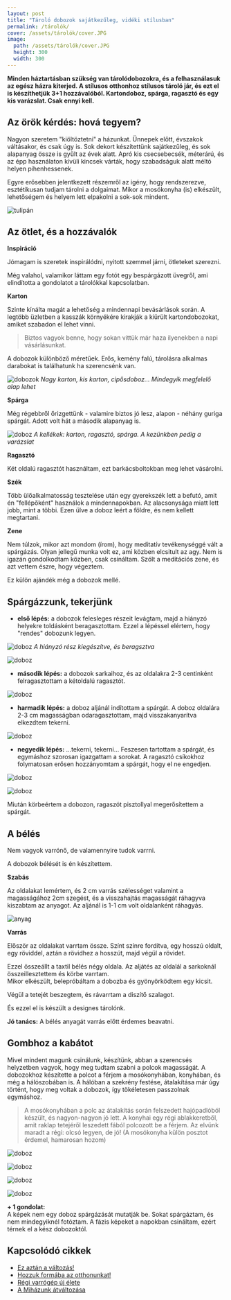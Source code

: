 ```yaml
---
layout: post
title: "Tároló dobozok sajátkezűleg, vidéki stílusban" 
permalink: /tárolók/
cover: /assets/tárolók/cover.JPG
image:
  path: /assets/tárolók/cover.JPG
  height: 300
  width: 300
---
```



 **Minden háztartásban szükség van tárolódobozokra, és a felhasználasuk az egész házra kiterjed. A stílusos otthonhoz stílusos tároló jár, és ezt el is készíthetjük 3+1 hozzávalóból. Kartondoboz, spárga, ragasztó és egy kis varázslat. Csak ennyi kell.** 



## Az örök kérdés: hová tegyem?


Nagyon szeretem "kiöltöztetni" a házunkat. Ünnepek előtt, évszakok váltásakor, és csak úgy is. Sok dekort készítettünk sajátkezűleg, és sok alapanyag össze is gyűlt az évek alatt. Apró kis csecsebecsék, méterárú, és az épp használaton kívüli kincsek várták, hogy szabadságuk alatt méltó helyen pihenhessenek.

Egyre erősebben jelentkezett részemről az igény, hogy rendszerezve, esztétikusan tudjam tárolni a dolgaimat. Mikor a mosókonyha (is) elkészült, lehetőségem és helyem lett elpakolni a sok-sok  mindent.


![tulipán](/assets/tárolók/IMG_20190416_095143.jpg)



## Az ötlet, és a hozzávalók


**Inspiráció**

Jómagam is szeretek inspirálódni, nyitott szemmel járni, ötleteket szerezni. 

Még valahol, valamikor láttam egy fotót egy bespárgázott üvegről, ami elindította a gondolatot a tárolókkal kapcsolatban.


**Karton**

Szinte kínálta magát a lehetőség a mindennapi bevásárlások során. A legtöbb üzletben a kasszák környékére kirakják a kiürült kartondobozokat, amiket szabadon el lehet vinni.

> Biztos vagyok benne, hogy sokan vittük már haza ilyenekben a napi vásárlásunkat. 

A dobozok különböző méretűek. Erős, kemény falú, tárolásra alkalmas darabokat is találhatunk ha szerencsénk van. 

![dobozok](/assets/tárolók/IMG_20190416_071347.jpg)
_Nagy karton, kis karton, cipősdoboz... Mindegyik megfelelő alap lehet_


**Spárga**

Még régebbről őrizgettünk - valamire biztos jó lesz, alapon - néhány guriga spárgát. Adott volt hát a második alapanyag is. 

![doboz](/assets/tárolók/DSCF2347.JPG)
_A kellékek: karton, ragasztó, spárga. A kezünkben pedig a varázslat_




**Ragasztó**

Két oldalú ragasztót használtam, ezt barkácsboltokban meg lehet vásárolni.

**Szék**

Több ülőalkalmatosság tesztelése után egy gyerekszék lett a befutó, amit én "fellépőként" használok a mindennapokban. Az alacsonysága miatt  lett jobb, mint a többi. Ezen ülve a doboz leért a földre, és nem kellett megtartani.

**Zene**

Nem túlzok, mikor azt mondom (írom), hogy meditatív tevékenységgé vált a spárgázás. Olyan jellegű munka volt ez, ami közben elcsitult az agy. Nem is igazán gondolkodtam közben, csak csináltam. Szólt a meditációs zene, és azt vettem észre, hogy végeztem.

Ez külön ajándék még a dobozok mellé.


## Spárgázzunk, tekerjünk


* **első lépés:** a dobozok felesleges részeit levágtam, majd a hiányzó helyekre toldásként beragasztottam. Ezzel a lépéssel elértem, hogy "rendes" dobozunk legyen.

![doboz](/assets/tárolók/IMG_20190416_213033.jpg)
_A hiányzó rész kiegészítve, és beragsztva_



![doboz](/assets/tárolók/IMG_20190416_172619jav.jpg)



* **második lépés:** a dobozok sarkaihoz, és az oldalakra 2-3 centinként felragasztottam a kétoldalú ragasztót.


![doboz](/assets/tárolók/IMG_20190416_173226jav.jpg)


* **harmadik lépés:** a doboz aljánál indítottam a spárgát. A doboz oldalára 2-3 cm magasságban odaragasztottam, majd visszakanyarítva elkezdtem tekerni.


![doboz](/assets/tárolók/IMG_20190416_173404.jpg)




* **negyedik lépés:** ...tekerni, tekerni... Feszesen tartottam a spárgát, és egymáshoz szorosan igazgattam a sorokat. A ragasztó csíkokhoz folymatosan erősen hozzányomtam a spárgát, hogy el ne engedjen.

![doboz](/assets/tárolók/IMG_20190416_175359.jpg)



![doboz](/assets/tárolók/DSCF2342.JPG)

Miután körbeértem a dobozon, ragaszót pisztollyal megerősítettem a spárgát.




## A bélés

Nem vagyok varrónő, de valamennyire tudok varrni. 

A dobozok bélését is én készítettem. 

**Szabás**


Az oldalakat lemértem, és 2 cm varrás szélességet valamint a magasságához 2cm szegést, és a visszahajtás magasságát ráhagyva kiszabtam az anyagot.
Az aljánál is 1-1 cm volt oldalanként ráhagyás.

![anyag](/assets/tárolók/IMG_20190417_072226.jpg)


**Varrás**

Először az oldalakat varrtam össze. Színt színre fordítva, egy hosszú oldalt, egy röviddel, aztán a rövidhez a hosszút, majd végül a rövidet.

Ezzel összeállt a taxtil bélés négy oldala. Az aljátés az oldalál a sarkoknál összeillesztettem és körbe varrtam.  
Mikor elkészült, belepróbáltam a dobozba és gyönyörködtem egy kicsit.

Végül a tetejét beszegtem, és rávarrtam a diszítő szalagot.

És ezzel el is készült a designes tárolónk.

**Jó tanács:** A bélés anyagát varrás előtt érdemes beavatni. 


## Gombhoz a kabátot

Mivel mindent magunk csinálunk, készítünk, abban a szerencsés helyzetben vagyok, hogy meg tudtam szabni a polcok magasságát. A dobozokhoz készítette a polcot a férjem a mosókonyhában, konyhában, és még a hálószobában is. A hálóban a szekrény festése, átalakítása már úgy történt, hogy meg voltak a dobozok, így tökéletesen passzolnak egymáshoz.

> A mosókonyhában a polc az átalakítás során felszedett hajópadlóból készült, és nagyon-nagyon jó lett. A konyhai egy régi ablakkeretből, amit raklap tetejéről leszedett fából polcozott be a férjem. Az elvünk maradt a régi: olcsó legyen, de jó! 
(A mosókonyha külön posztot érdemel, hamarosan hozom) 



![doboz](/assets/tárolók/DSCF2659.JPG)




![doboz](/assets/tárolók/IMG_20190416_074241.jpg)





![doboz](/assets/tárolók/IMG_20190416_223800.jpg)



![doboz](/assets/tárolók/IMG_20190417_073705.jpg)









 **+ 1 gondolat:**  
A képek nem egy doboz spárgázását mutatják be. Sokat spárgáztam, és nem mindegyiknél fotóztam. A fázis képeket a napokban csináltam, ezért térnek el a kész dobozoktól.


## Kapcsolódó cikkek


* [Ez aztán a változás!](/2019-04-11/külsőfalak)
* [Hozzuk formába az otthonunkat!](/2019-03-26/dekoráció)
* [Régi varrógép új élete](/2019-02-12/varrogepasztal)
* [A Miházunk átváltozása](/2019-03-20/költözés)




 
